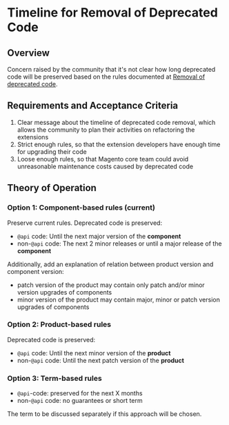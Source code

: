 # Timeline for Removal of Deprecated Code

## Overview

Concern raised by the community that it's not clear how long deprecated code will be preserved based on the rules documented at [Removal of deprecated code](http://devdocs.magento.com/guides/v2.2/contributor-guide/backward-compatible-development/#removal-of-deprecated-code).

## Requirements and Acceptance Criteria

1. Clear message about the timeline of deprecated code removal, which allows the community to plan their activities on refactoring the extensions
1. Strict enough rules, so that the extension developers have enough time for upgrading their code
1. Loose enough rules, so that Magento core team could avoid unreasonable maintenance costs caused by deprecated code

## Theory of Operation

### Option 1: Component-based rules (current)

Preserve current rules. Deprecated code is preserved:
* `@api` code: Until the next major version of the **component**
* non-`@api` code: The next 2 minor releases or until a major release of the **component**

Additionally, add an explanation of relation between product version and component version:

* patch version of the product may contain only patch and/or minor version upgrades of components
* minor version of the product may contain major, minor or patch version upgrades of components

### Option 2: Product-based rules

Deprecated code is preserved:
* `@api` code: Until the next minor version of the **product**
* non-`@api` code: Until the next patch version of the **product**

### Option 3: Term-based rules

* `@api`-code: preserved for the next X months
* non-`@api` code: no guarantees or short term

The term to be discussed separately if this approach will be chosen.
